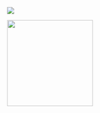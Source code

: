 <img src="https://img.shields.io/badge/mysql-4479A1?style=flat-square&logo=Android&logoColor=white"/>

<a href="https://github.com/anuraghazra/github-readme-stats"><img height=200 align="center" src="https://github-readme-stats.vercel.app/api?username=Devgjh07" /></a>
